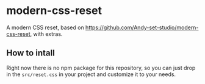 # modern-css-reset
A modern CSS reset, based on https://github.com/Andy-set-studio/modern-css-reset, with extras.

## How to intall

Right now there is no npm package for this repository,
so you can just drop in the `src/reset.css` in your project and customize it to your needs.
